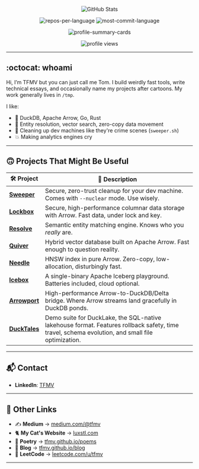<p align="center">
  <img src="https://github-stats-alpha.vercel.app/api?username=TFMV&cc=22272e&tc=37BCF6&ic=fff&bc=0000" alt="GitHub Stats">
</p>

<p align="center">
  <img src="http://github-profile-summary-cards.vercel.app/api/cards/repos-per-language?username=TFMV&theme=dracula" alt="repos-per-language">
  <img src="http://github-profile-summary-cards.vercel.app/api/cards/most-commit-language?username=TFMV&theme=dracula" alt="most-commit-language">
</p>

<p align="center">
  <img src="http://github-profile-summary-cards.vercel.app/api/cards/profile-details?username=TFMV&theme=dracula" alt="profile-summary-cards">
</p>

<p align="center">
  <img src="https://komarev.com/ghpvc/?username=TFMV" alt="profile views">
</p>

---

## :octocat: whoami

Hi, I’m TFMV but you can just call me Tom. I build weirdly fast tools, write technical essays, and occasionally name my projects after cartoons.
My work generally lives in `/tmp`.

I like:
- 🦆 DuckDB, Apache Arrow, Go, Rust
- 🧪 Entity resolution, vector search, zero-copy data movement
- 🧹 Cleaning up dev machines like they're crime scenes (`sweeper.sh`)
- 💥 Making analytics engines cry

---

## 🙃 Projects That Might Be Useful

| 🛠 Project     | 📖 Description |
|---------------|----------------|
| [**Sweeper**](https://github.com/TFMV/sweeper) | Secure, zero-trust cleanup for your dev machine. Comes with `--nuclear` mode. Use wisely. |
| [**Lockbox**](https://github.com/TFMV/lockbox) | Secure, high-performance columnar data storage with Arrow. Fast data, under lock and key. |
| [**Resolve**](https://github.com/TFMV/resolve) | Semantic entity matching engine. Knows who you *really* are. |
| [**Quiver**](https://github.com/TFMV/quiver) | Hybrid vector database built on Apache Arrow. Fast enough to question reality. |
| [**Needle**](https://github.com/TFMV/needle) | HNSW index in pure Arrow. Zero-copy, low-allocation, disturbingly fast. |
| [**Icebox**](https://github.com/TFMV/icebox) | A single-binary Apache Iceberg playground. Batteries included, cloud optional. |
| [**Arrowport**](https://github.com/TFMV/arrowport) | High-performance Arrow-to-DuckDB/Delta bridge. Where Arrow streams land gracefully in DuckDB ponds. |
| [**DuckTales**](https://github.com/TFMV/ducktales) | Demo suite for DuckLake, the SQL-native lakehouse format. Features rollback safety, time travel, schema evolution, and small file optimization. |

---

## 📬 Contact

- **LinkedIn**: [TFMV](https://www.linkedin.com/in/tfmv)

---

## 🔗 Other Links

- ✍️ **Medium** → [medium.com/@tfmv](https://medium.com/@tfmv)
- 🐈 **My Cat's Website** → [luxstl.com](http://www.luxstl.com)
- 📜 **Poetry** → [tfmv.github.io/poems](https://tfmv.github.io/poems/)
- 🧵 **Blog** → [tfmv.github.io/blog](https://tfmv.github.io/blog/)
- 🧠 **LeetCode** → [leetcode.com/u/tfmv](https://leetcode.com/u/tfmv/)

---
